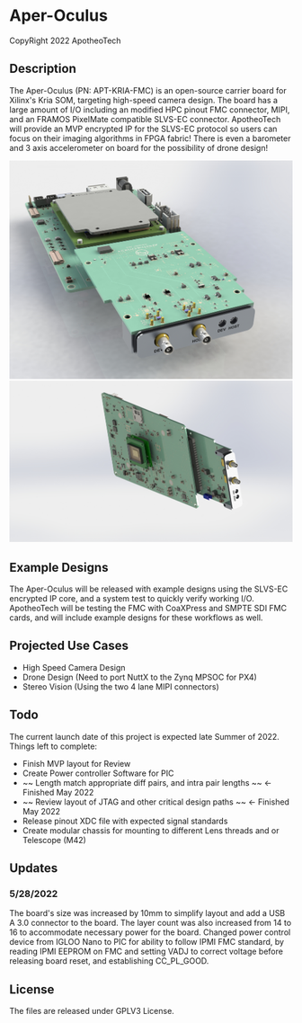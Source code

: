 # Aper-Oculus
CopyRight 2022 ApotheoTech

## Description

The Aper-Oculus (PN: APT-KRIA-FMC) is an open-source carrier board for Xilinx's Kria SOM, targeting high-speed camera design. The board has a large amount of I/O including an modified HPC pinout FMC connector, MIPI, and an FRAMOS PixelMate compatible SLVS-EC connector. ApotheoTech will provide an MVP encrypted IP for the SLVS-EC protocol so users can focus on their imaging algorithms in FPGA fabric!
There is even a barometer and 3 axis accelerometer on board for the possibility of drone design!

![Isometric](https://github.com/ApotheoTech/Aper-Oculus/blob/main/Renders/Rev1_Render/isometric_180_better_lighting.JPG?raw=true)
![Bottom Camera](https://github.com/ApotheoTech/Aper-Oculus/blob/main/Renders/Rev1_Render/FRAMOS_pic_assembled.JPG?raw=true)

## Example Designs

The Aper-Oculus will be released with example designs using the SLVS-EC encrypted IP core, and a system test to quickly verify working I/O. ApotheoTech will be testing the FMC with CoaXPress and SMPTE SDI FMC cards, and will include example designs for these workflows as well.

## Projected Use Cases

* High Speed Camera Design
* Drone Design (Need to port NuttX to the Zynq MPSOC for PX4)
* Stereo Vision (Using the two 4 lane MIPI connectors)

## Todo

The current launch date of this project is expected late Summer of 2022. Things left to complete:

* Finish MVP layout for Review
* Create Power controller Software for PIC
* ~~ Length match appropriate diff pairs, and intra pair lengths ~~ <- Finished May 2022
* ~~ Review layout of JTAG and other critical design paths ~~ <- Finished May 2022
* Release pinout XDC file with expected signal standards
* Create modular chassis for mounting to different Lens threads and or Telescope (M42)

## Updates

### 5/28/2022

The board's size was increased by 10mm to simplify layout and add a USB A 3.0 connector to the board. The layer count was also increased from 14 to 16 to accommodate necessary power for the board. 
Changed power control device from IGLOO Nano to PIC for ability to follow IPMI FMC standard, by reading IPMI EEPROM on FMC and setting VADJ to correct voltage before releasing board reset, and establishing CC_PL_GOOD.


## License

The files are released under GPLV3 License.